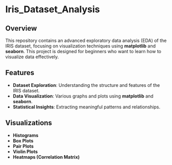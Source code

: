 # Iris_Dataset_Analysis

## Overview
This repository contains an advanced exploratory data analysis (EDA) of the IRIS dataset, focusing on visualization techniques using **matplotlib** and **seaborn**. This project is designed for beginners who want to learn how to visualize data effectively.

## Features
- **Dataset Exploration**: Understanding the structure and features of the IRIS dataset.
- **Data Visualization**: Various graphs and plots using **matplotlib** and **seaborn**.
- **Statistical Insights**: Extracting meaningful patterns and relationships.

## Visualizations
- **Histograms**
- **Box Plots**
- **Pair Plots**
- **Violin Plots**
- **Heatmaps (Correlation Matrix)**
